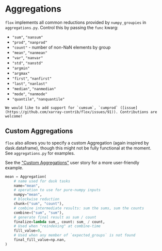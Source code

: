 # Aggregations

`flox` implements all common reductions provided by `numpy_groupies` in `aggregations.py`. Control this by passing
the `func` kwarg:

- `"sum"`, `"nansum"`
- `"prod"`, `"nanprod"`
- `"count"` - number of non-NaN elements by group
- `"mean"`, `"nanmean"`
- `"var"`, `"nanvar"`
- `"std"`, `"nanstd"`
- `"argmin"`
- `"argmax"`
- `"first"`, `"nanfirst"`
- `"last"`, `"nanlast"`
- `"median"`, `"nanmedian"`
- `"mode"`, `"nanmode"`
- `"quantile"`, `"nanquantile"`

```{tip}
We would like to add support for `cumsum`, `cumprod` ([issue](https://github.com/xarray-contrib/flox/issues/91)). Contributions are welcome!
```

## Custom Aggregations

`flox` also allows you to specify a custom Aggregation (again inspired by dask.dataframe),
though this might not be fully functional at the moment. See `aggregations.py` for examples.

See the ["Custom Aggregations"](user-stories/custom-aggregations.ipynb) user story for a more user-friendly example.

```python
mean = Aggregation(
    # name used for dask tasks
    name="mean",
    # operation to use for pure-numpy inputs
    numpy="mean",
    # blockwise reduction
    chunk=("sum", "count"),
    # combine intermediate results: sum the sums, sum the counts
    combine=("sum", "sum"),
    # generate final result as sum / count
    finalize=lambda sum_, count: sum_ / count,
    # Used when "reindexing" at combine-time
    fill_value=0,
    # Used when any member of `expected_groups` is not found
    final_fill_value=np.nan,
)
```
